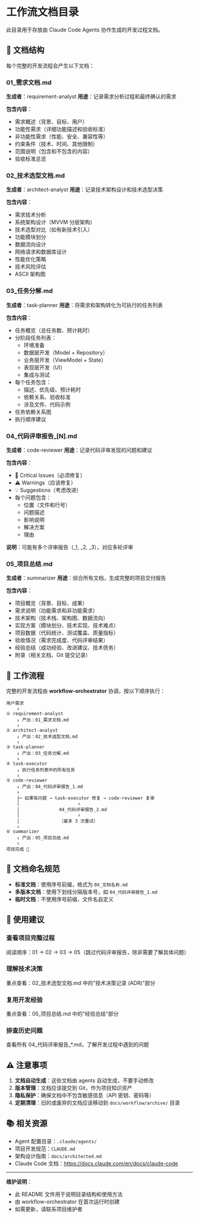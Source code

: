# 工作流文档目录

此目录用于存放由 Claude Code Agents 协作生成的开发过程文档。

## 📁 文档结构

每个完整的开发流程会产生以下文档：

### 01_需求文档.md
**生成者**：requirement-analyst
**用途**：记录需求分析过程和最终确认的需求

**包含内容**：
- 需求概述（背景、目标、用户）
- 功能性需求（详细功能描述和验收标准）
- 非功能性需求（性能、安全、兼容性等）
- 约束条件（技术、时间、其他限制）
- 范围说明（包含和不包含的内容）
- 验收标准总览

### 02_技术选型文档.md
**生成者**：architect-analyst
**用途**：记录技术架构设计和技术选型决策

**包含内容**：
- 需求技术分析
- 系统架构设计（MVVM 分层架构）
- 技术选型对比（如有新技术引入）
- 功能模块划分
- 数据流向设计
- 网络请求和数据库设计
- 性能优化策略
- 技术风险评估
- ASCII 架构图

### 03_任务分解.md
**生成者**：task-planner
**用途**：将需求和架构转化为可执行的任务列表

**包含内容**：
- 任务概览（总任务数、预计耗时）
- 分阶段任务列表：
  - 环境准备
  - 数据层开发（Model + Repository）
  - 业务层开发（ViewModel + State）
  - 表现层开发（UI）
  - 集成与测试
- 每个任务包含：
  - 描述、优先级、预计耗时
  - 依赖关系、验收标准
  - 涉及文件、代码示例
- 任务依赖关系图
- 执行顺序建议

### 04_代码评审报告_[N].md
**生成者**：code-reviewer
**用途**：记录代码评审发现的问题和建议

**包含内容**：
- 🚨 Critical Issues（必须修复）
- ⚠️ Warnings（应该修复）
- 💡 Suggestions（考虑改进）
- 每个问题包含：
  - 位置（文件和行号）
  - 问题描述
  - 影响说明
  - 解决方案
  - 理由

**说明**：可能有多个评审报告（_1, _2, _3），对应多轮评审

### 05_项目总结.md
**生成者**：summarizer
**用途**：综合所有文档，生成完整的项目交付报告

**包含内容**：
- 项目概览（背景、目标、成果）
- 需求说明（功能需求和非功能需求）
- 技术架构（技术栈、架构图、数据流向）
- 实现方案（模块划分、技术实现、技术难点）
- 项目数据（代码统计、测试覆盖、质量指标）
- 验收情况（需求完成度、代码评审结果）
- 经验总结（成功经验、改进建议、技术债务）
- 附录（相关文档、Git 提交记录）

## 🔄 工作流程

完整的开发流程由 **workflow-orchestrator** 协调，按以下顺序执行：

```
用户需求
    ↓
① requirement-analyst
    ↓ 产出：01_需求文档.md
    ↓
② architect-analyst
    ↓ 产出：02_技术选型文档.md
    ↓
③ task-planner
    ↓ 产出：03_任务分解.md
    ↓
④ task-executor
    ↓ 执行任务列表中的所有任务
    ↓
⑤ code-reviewer
    ↓ 产出：04_代码评审报告_1.md
    ↓
    ├─ 如果有问题 → task-executor 修复 → code-reviewer 复审
    │                      ↓
    │               04_代码评审报告_2.md
    │                      ↓
    │               （最多 3 次重试）
    ↓
⑥ summarizer
    ↓ 产出：05_项目总结.md
    ↓
项目完成 🎉
```

## 📝 文档命名规范

- **标准文档**：使用序号前缀，格式为 `0X_文档名称.md`
- **多版本文档**：使用下划线分隔版本号，如 `04_代码评审报告_1.md`
- **临时文档**：不使用序号前缀，文件名自定义

## 🎯 使用建议

### 查看项目完整过程
阅读顺序：01 → 02 → 03 → 05（跳过代码评审报告，除非需要了解具体问题）

### 理解技术决策
重点查看：02_技术选型文档.md 中的"技术决策记录 (ADR)"部分

### 复用开发经验
重点查看：05_项目总结.md 中的"经验总结"部分

### 排查历史问题
查看所有 04_代码评审报告_*.md，了解开发过程中遇到的问题

## ⚠️ 注意事项

1. **文档自动生成**：这些文档由 agents 自动生成，不要手动修改
2. **版本管理**：文档应该提交到 Git，作为项目知识资产
3. **隐私保护**：确保文档中不包含敏感信息（API 密钥、密码等）
4. **定期清理**：旧的或废弃的文档应该移动到 `docs/workflow/archive/` 目录

## 📚 相关资源

- Agent 配置目录：`.claude/agents/`
- 项目开发规范：`CLAUDE.md`
- 架构设计指南：`docs/architected.md`
- Claude Code 文档：https://docs.claude.com/en/docs/claude-code

---

**维护说明**：
- 此 README 文件用于说明目录结构和使用方法
- 由 workflow-orchestrator 在首次运行时创建
- 如需更新，请联系项目维护者
